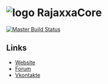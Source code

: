 # ![logo](http://dev.rajaxxa.ru/vk1.png) RajaxxaCore

[![Master Build Status](https://travis-ci.org/azerothcore/azerothcore-wotlk.svg)](https://travis-ci.org/azerothcore/azerothcore-wotlk)

## Links

- [Website](http://rajaxxa.ru)
- [Forum](http://forum.rajaxxa.ru)
- [Vkontakte](https://vk.com/rajaxxa_server)

